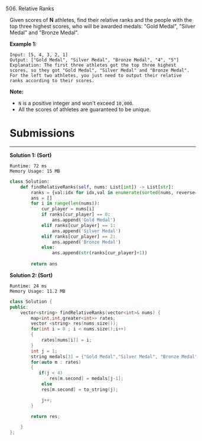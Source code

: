 506. Relative Ranks

Given scores of **N** athletes, find their relative ranks and the people with the top three highest scores, who will be awarded medals: "Gold Medal", "Silver Medal" and "Bronze Medal".

**Example 1:**
```
Input: [5, 4, 3, 2, 1]
Output: ["Gold Medal", "Silver Medal", "Bronze Medal", "4", "5"]
Explanation: The first three athletes got the top three highest scores, so they got "Gold Medal", "Silver Medal" and "Bronze Medal". 
For the left two athletes, you just need to output their relative ranks according to their scores.
```

**Note:**

* `N` is a positive integer and won't exceed `10,000`.
* All the scores of athletes are guaranteed to be unique.

# Submissions
---
**Solution 1: (Sort)**
```
Runtime: 72 ms
Memory Usage: 15 MB
```
```python
class Solution:
    def findRelativeRanks(self, nums: List[int]) -> List[str]:
        ranks = {val:idx for idx,val in enumerate(sorted(nums, reverse=True))}
        ans = []
        for i in range(len(nums)):
            cur_player = nums[i]
            if ranks[cur_player] == 0:
                ans.append('Gold Medal')
            elif ranks[cur_player] == 1:
                ans.append('Silver Medal')
            elif ranks[cur_player] == 2:
                ans.append('Bronze Medal')
            else:
                ans.append(str(ranks[cur_player]+1))
                
        return ans
```

**Solution 2: (Sort)**
```
Runtime: 24 ms
Memory Usage: 11.2 MB
```
```c++
class Solution {
public:
    vector<string> findRelativeRanks(vector<int>& nums) {
        map<int,int,greater<int>> rates;
        vector <string> res(nums.size());
        for(int i = 0 ; i < nums.size();i++)
        {
            rates[nums[i]] = i;
        }
        int j = 1;
        string medals[3] = {"Gold Medal","Silver Medal", "Bronze Medal"};
        for(auto m : rates)
        {
           if(j < 4)
               res[m.second] = medals[j-1];
            else
            res[m.second] = to_string(j);

            j++;
        }

        return res;

    }
};
```